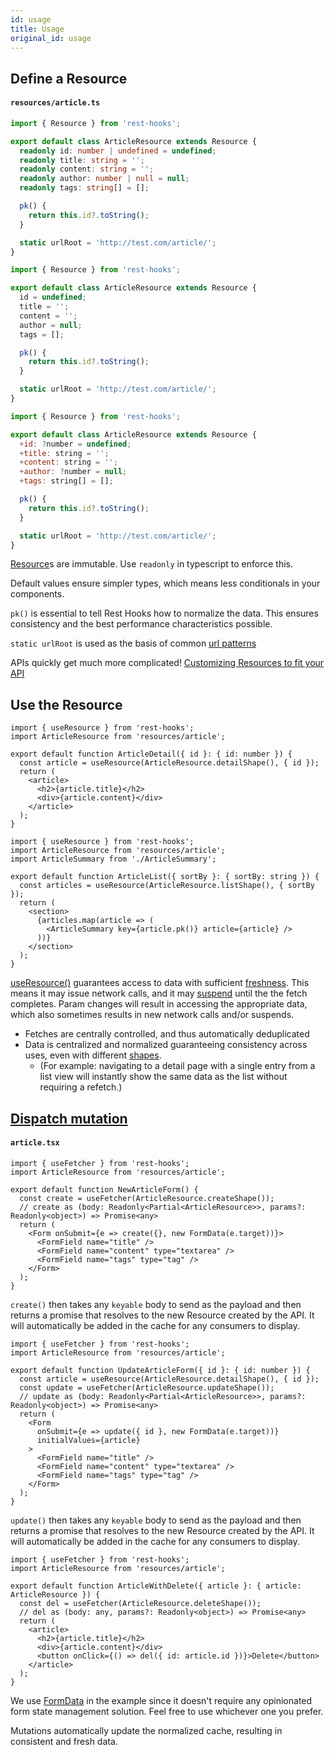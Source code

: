 ```yaml
---
id: usage
title: Usage
original_id: usage
---
```


## Define a Resource

#### `resources/article.ts`

<!--DOCUSAURUS_CODE_TABS-->
<!--TypeScript-->

```typescript
import { Resource } from 'rest-hooks';

export default class ArticleResource extends Resource {
  readonly id: number | undefined = undefined;
  readonly title: string = '';
  readonly content: string = '';
  readonly author: number | null = null;
  readonly tags: string[] = [];

  pk() {
    return this.id?.toString();
  }

  static urlRoot = 'http://test.com/article/';
}
```

<!--Javascript-->

```js
import { Resource } from 'rest-hooks';

export default class ArticleResource extends Resource {
  id = undefined;
  title = '';
  content = '';
  author = null;
  tags = [];

  pk() {
    return this.id?.toString();
  }

  static urlRoot = 'http://test.com/article/';
}
```

<!--FlowType-->

```jsx
import { Resource } from 'rest-hooks';

export default class ArticleResource extends Resource {
  +id: ?number = undefined;
  +title: string = '';
  +content: string = '';
  +author: ?number = null;
  +tags: string[] = [];

  pk() {
    return this.id?.toString();
  }

  static urlRoot = 'http://test.com/article/';
}
```

<!--END_DOCUSAURUS_CODE_TABS-->

[Resource](../api/Resource)s are immutable. Use `readonly` in typescript to enforce this.

Default values ensure simpler types, which means less conditionals in your components.

`pk()` is essential to tell Rest Hooks how to normalize the data. This ensures consistency
and the best performance characteristics possible.

`static urlRoot` is used as the basis of common [url patterns](../guides/url)

APIs quickly get much more complicated! [Customizing Resources to fit your API](../guides/resource-types)

## Use the Resource

<!--DOCUSAURUS_CODE_TABS-->
<!--Single-->

```tsx
import { useResource } from 'rest-hooks';
import ArticleResource from 'resources/article';

export default function ArticleDetail({ id }: { id: number }) {
  const article = useResource(ArticleResource.detailShape(), { id });
  return (
    <article>
      <h2>{article.title}</h2>
      <div>{article.content}</div>
    </article>
  );
}
```

<!--List-->

```tsx
import { useResource } from 'rest-hooks';
import ArticleResource from 'resources/article';
import ArticleSummary from './ArticleSummary';

export default function ArticleList({ sortBy }: { sortBy: string }) {
  const articles = useResource(ArticleResource.listShape(), { sortBy });
  return (
    <section>
      {articles.map(article => (
        <ArticleSummary key={article.pk()} article={article} />
      ))}
    </section>
  );
}
```

<!--END_DOCUSAURUS_CODE_TABS-->

[useResource()](../api/useResource.md) guarantees access to data with sufficient [freshness](../api/FetchShape#dataexpirylength-number).
This means it may issue network calls, and it may [suspend](../guides/loading-state.md) until the the fetch completes.
Param changes will result in accessing the appropriate data, which also sometimes results in new network calls and/or
suspends.

- Fetches are centrally controlled, and thus automatically deduplicated
- Data is centralized and normalized guaranteeing consistency across uses, even with different [shapes](../api/FetchShape).
  - (For example: navigating to a detail page with a single entry from a list view will instantly show the same data as the list without
    requiring a refetch.)

## [Dispatch mutation](../api/useFetcher.md)

#### `article.tsx`

<!--DOCUSAURUS_CODE_TABS-->
<!--Create-->

```tsx
import { useFetcher } from 'rest-hooks';
import ArticleResource from 'resources/article';

export default function NewArticleForm() {
  const create = useFetcher(ArticleResource.createShape());
  // create as (body: Readonly<Partial<ArticleResource>>, params?: Readonly<object>) => Promise<any>
  return (
    <Form onSubmit={e => create({}, new FormData(e.target))}>
      <FormField name="title" />
      <FormField name="content" type="textarea" />
      <FormField name="tags" type="tag" />
    </Form>
  );
}
```

`create()` then takes any `keyable` body to send as the payload and then returns a promise that
resolves to the new Resource created by the API. It will automatically be added in the cache for any consumers to display.

<!--Update-->

```tsx
import { useFetcher } from 'rest-hooks';
import ArticleResource from 'resources/article';

export default function UpdateArticleForm({ id }: { id: number }) {
  const article = useResource(ArticleResource.detailShape(), { id });
  const update = useFetcher(ArticleResource.updateShape());
  // update as (body: Readonly<Partial<ArticleResource>>, params?: Readonly<object>) => Promise<any>
  return (
    <Form
      onSubmit={e => update({ id }, new FormData(e.target))}
      initialValues={article}
    >
      <FormField name="title" />
      <FormField name="content" type="textarea" />
      <FormField name="tags" type="tag" />
    </Form>
  );
}
```

`update()` then takes any `keyable` body to send as the payload and then returns a promise that
resolves to the new Resource created by the API. It will automatically be added in the cache for any consumers to display.

<!--Delete-->

```tsx
import { useFetcher } from 'rest-hooks';
import ArticleResource from 'resources/article';

export default function ArticleWithDelete({ article }: { article: ArticleResource }) {
  const del = useFetcher(ArticleResource.deleteShape());
  // del as (body: any, params?: Readonly<object>) => Promise<any>
  return (
    <article>
      <h2>{article.title}</h2>
      <div>{article.content}</div>
      <button onClick={() => del({ id: article.id })}>Delete</button>
    </article>
  );
}
```

<!--END_DOCUSAURUS_CODE_TABS-->

We use [FormData](https://developer.mozilla.org/en-US/docs/Web/API/FormData/FormData) in
the example since it doesn't require any opinionated form state management solution.
Feel free to use whichever one you prefer.

Mutations automatically update the normalized cache, resulting in consistent and fresh data.
